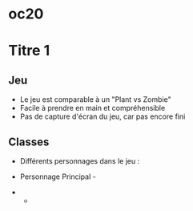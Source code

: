 # oc20
# Titre 1

## Jeu
* Le jeu est comparable à un "Plant vs Zombie"
* Facile à prendre en main et compréhensible
* Pas de capture d'écran du jeu, car pas encore fini

## Classes
* Différents personnages dans le jeu :
- Personnage Principal - 

* *
